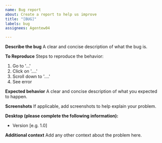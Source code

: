 ```yaml
---
name: Bug report
about: Create a report to help us improve
title: "[BUG]"
labels: bug
assignees: Agentew04

---
```


**Describe the bug**
A clear and concise description of what the bug is.

**To Reproduce**
Steps to reproduce the behavior:
1. Go to '...'
2. Click on '....'
3. Scroll down to '....'
4. See error

**Expected behavior**
A clear and concise description of what you expected to happen.

**Screenshots**
If applicable, add screenshots to help explain your problem.

**Desktop (please complete the following information):**
 - Version [e.g. 1.0]

**Additional context**
Add any other context about the problem here.
